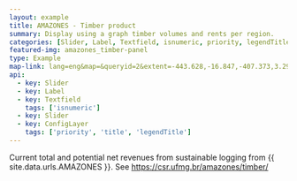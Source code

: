 ```yaml
---
layout: example
title: AMAZONES - Timber product
summary: Display using a graph timber volumes and rents per region.
categories: [Slider, Label, Textfield, isnumeric, priority, legendTitle, title]
featured-img: amazones_timber-panel
type: Example
map-link: lang=eng&map=&queryid=2&extent=-443.628,-16.847,-407.373,3.294&tools=helpintro,layerchooser,zoomextent,customzoom,getfeature,hovershowlegend&options=enablequeries,scale,startopened,hidestylechooser,capabilities&visiblelayers=-1
api: 
  - key: Slider
  - key: Label
  - key: Textfield
    tags: ['isnumeric']
  - key: Slider
  - key: ConfigLayer
    tags: ['priority', 'title', 'legendTitle']
---
```

Current total and potential net revenues from sustainable logging from {{ site.data.urls.AMAZONES }}. See <a target='_blank' href='https://csr.ufmg.br/amazones/timber/'>https://csr.ufmg.br/amazones/timber/</a>
